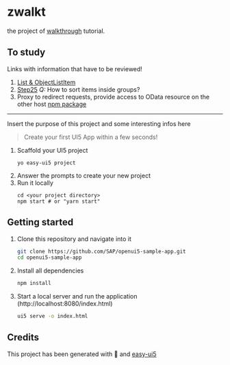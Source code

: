 # zwalkt

the project of [walkthrough](https://sapui5.hana.ondemand.com/#/topic/3da5f4be63264db99f2e5b04c5e853db) tutorial.

## To study
Links with information that have to be reviewed!
1. [List & ObjectListItem](https://experience.sap.com/fiori-design-web/object-list-item/)
1. [Step25](https://sapui5.hana.ondemand.com/#/topic/c4b2a32bb72f483faa173e890e48d812) *Q:* How to sort items inside groups?
1. Proxy to redirect requests, provide access to OData resource on the other host [npm package](https://www.npmjs.com/package/ui5-middleware-simpleproxy)
 





***
Insert the purpose of this project and some interesting infos here

> Create your first UI5 App within a few seconds!

1. Scaffold your UI5 project
   ```
   yo easy-ui5 project
   ```
1. Answer the prompts to create your new project
1. Run it locally
   ```
   cd <your project directory>
   npm start # or "yarn start"
   ```

## Getting started
1. Clone this repository and navigate into it
    ```sh
    git clone https://github.com/SAP/openui5-sample-app.git
    cd openui5-sample-app
    ```
1. Install all dependencies
    ```sh
    npm install
    ```

1. Start a local server and run the application (http://localhost:8080/index.html)
    ```sh
    ui5 serve -o index.html
    ```

## Credits

This project has been generated with 💙 and [easy-ui5](https://github.com/SAP)
